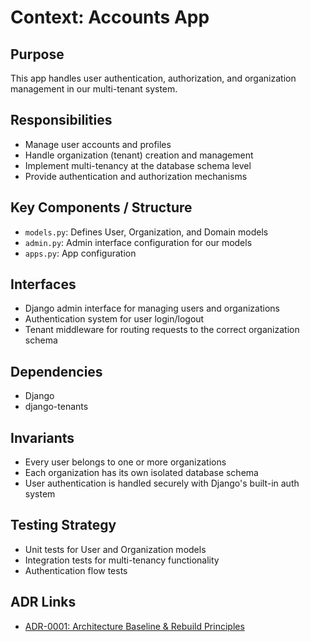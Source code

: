 # Context: Accounts App

## Purpose
This app handles user authentication, authorization, and organization management in our multi-tenant system.

## Responsibilities
- Manage user accounts and profiles
- Handle organization (tenant) creation and management
- Implement multi-tenancy at the database schema level
- Provide authentication and authorization mechanisms

## Key Components / Structure
- `models.py`: Defines User, Organization, and Domain models
- `admin.py`: Admin interface configuration for our models
- `apps.py`: App configuration

## Interfaces
- Django admin interface for managing users and organizations
- Authentication system for user login/logout
- Tenant middleware for routing requests to the correct organization schema

## Dependencies
- Django
- django-tenants

## Invariants
- Every user belongs to one or more organizations
- Each organization has its own isolated database schema
- User authentication is handled securely with Django's built-in auth system

## Testing Strategy
- Unit tests for User and Organization models
- Integration tests for multi-tenancy functionality
- Authentication flow tests

## ADR Links
- [ADR-0001: Architecture Baseline & Rebuild Principles](../../adr/2024-06-04-architecture-baseline-and-rebuild-principles.md)
